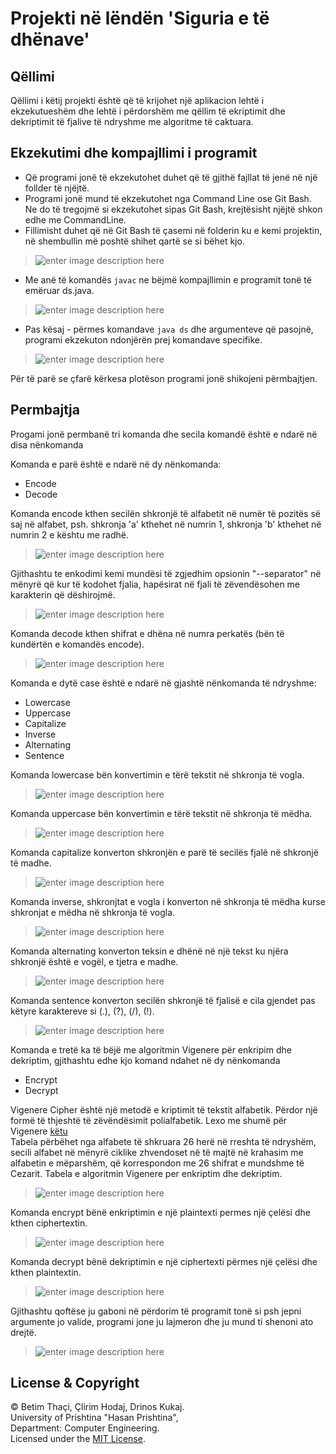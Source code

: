 
# **Projekti në lëndën 'Siguria e të dhënave'**



## Qëllimi
Qëllimi i këtij projekti është që të krijohet një aplikacion lehtë i ekzekutueshëm dhe lehtë i përdorshëm me qëllim të ekriptimit dhe dekriptimit të fjalive të ndryshme me algoritme të caktuara.

## Ekzekutimi dhe kompajllimi i programit

 - Që programi jonë  të  ekzekutohet duhet që të gjithë fajllat të jenë në një follder të njëjtë.
 - Programi jonë mund të ekzekutohet nga Command Line ose Git Bash. Ne do të tregojmë si ekzekutohet sipas Git Bash, krejtësisht njëjtë shkon edhe me CommandLine.
 - Fillimisht duhet që në Git Bash të çasemi në folderin ku e kemi projektin, në shembullin më poshtë shihet qartë se si bëhet kjo.

> ![enter image description
> here](https://images2.imagebam.com/df/39/84/e892f11338519796.jpg)

 - Me anë të komandës `javac` ne bëjmë kompajllimin e programit tonë të emëruar ds.java. 

> ![enter image description
> here](https://images2.imagebam.com/66/0a/e7/d0e7c71338519799.jpg)

 - Pas kësaj - përmes komandave `java ds` dhe argumenteve që pasojnë, programi ekzekuton ndonjërën prej komandave specifike. 

> ![enter image description
> here](https://images2.imagebam.com/00/bc/ad/bfa63b1338519801.jpg)

Për të parë se çfarë kërkesa plotëson programi jonë shikojeni përmbajtjen.

## Permbajtja
Progami jonë permbanë tri komanda dhe secila komandë është e ndarë në disa nënkomanda

Komanda e parë është e ndarë në dy nënkomanda:
 - Encode
 - Decode

Komanda encode kthen secilën shkronjë të alfabetit në numër të pozitës së saj në alfabet, psh. shkronja 'a' kthehet në numrin 1, shkronja 'b' kthehet në numrin 2 e kështu me radhë. 

> ![enter image description
> here](https://images2.imagebam.com/49/78/b1/6b52d11338202361.jpg)

                                             

Gjithashtu te enkodimi kemi mundësi të zgjedhim opsionin "--separator" në mënyrë që kur të kodohet fjalia, hapësirat në fjali të zëvendësohen me karakterin që dëshirojmë.

> ![enter image description
> here](https://images2.imagebam.com/7b/d9/3b/c22dd31338202372.jpg)

                                             

Komanda decode kthen shifrat e dhëna në numra perkatës (bën të kundërtën e komandës encode). 

    

> ![enter image description
> here](https://images2.imagebam.com/07/09/7a/386c761338202356.jpg)

                                             

Komanda e dytë case është e ndarë në gjashtë nënkomanda të ndryshme:
 - Lowercase
 - Uppercase
 - Capitalize
 - Inverse
 - Alternating
 - Sentence

Komanda lowercase bën konvertimin e tërë tekstit në shkronja të vogla.                                                               

> ![enter image description
> here](https://images2.imagebam.com/2e/c9/a6/0b9c001338202369.jpg)

Komanda uppercase bën konvertimin e tërë tekstit në shkronja të mëdha.                                                                 

> ![enter image description
> here](https://images2.imagebam.com/8b/14/56/5042261338202374.jpg)

Komanda capitalize konverton shkronjën e parë të secilës fjalë në shkronjë të madhe.                                                     

> ![enter image description
> here](https://images2.imagebam.com/ba/6c/67/6da21e1338202348.jpg)

Komanda inverse, shkronjtat e vogla i konverton në shkronja të mëdha kurse shkronjat e mëdha në shkronja të vogla.                       

> ![enter image description
> here](https://images2.imagebam.com/78/12/e1/4de12f1338202366.jpg)

Komanda alternating konverton teksin e dhënë në një tekst ku njëra shkronjë është e vogël, e tjetra e madhe.                                                       

> ![enter image description
> here](https://images2.imagebam.com/d7/2d/05/3e3dc91338202344.jpg)

Komanda sentence konverton secilën shkronjë të fjalisë e cila gjendet pas këtyre karaktereve si (.), (?), (/), (!).                     

> ![enter image description
> here](https://images2.imagebam.com/d0/e9/a9/b6793b1338203463.jpg)

Komanda e tretë ka të bëjë me algoritmin Vigenere për enkripim dhe dekriptim, gjithashtu edhe kjo komand ndahet në dy nënkomanda
 - Encrypt
 - Decrypt

Vigenere Cipher është një metodë e kriptimit të tekstit alfabetik. Përdor një formë të thjeshtë të zëvëndësimit polialfabetik.
Lexo me shumë për Vigenere [këtu](https://www.braingle.com/brainteasers/codes/vigenere.php) <br> Tabela përbëhet nga alfabete të shkruara 26 herë në rreshta të ndryshëm, secili alfabet në mënyrë ciklike zhvendoset në të majtë në krahasim me alfabetin e mëparshëm, që korrespondon me 26 shifrat e mundshme të Cezarit. </n>
Tabela e algoritmin Vigenere per enkriptim dhe dekriptim.

> ![enter image description
> here](https://media.springernature.com/original/springer-static/image/chp:10.1007/978-3-030-16681-6_4/MediaObjects/477735_1_En_4_Fig2_HTML.png)
 
Komanda encrypt bënë enkriptimin e një plaintexti permes një çelësi dhe kthen ciphertextin.

> ![enter image description
> here](https://images2.imagebam.com/64/6b/e8/a732071338202363.jpg)

Komanda decrypt bënë dekriptimin e një ciphertexti përmes një çelësi dhe kthen plaintextin.

> ![enter image description
> here](https://images2.imagebam.com/be/de/18/1de4641338202359.jpg)

Gjithashtu qoftëse ju gaboni në përdorim të programit tonë si psh jepni argumente jo valide, programi jone ju lajmeron dhe ju mund ti shenoni ato drejtë.

> ![enter image description
> here](https://images2.imagebam.com/ae/6c/9f/3202d31338202365.jpg)

## License & Copyright
© Betim Thaçi, Çlirim Hodaj, Drinos Kukaj.  <br> University of Prishtina "Hasan Prishtina",  <br> Department: Computer Engineering.    <br>
Licensed under the [MIT License](LICENSE). 
